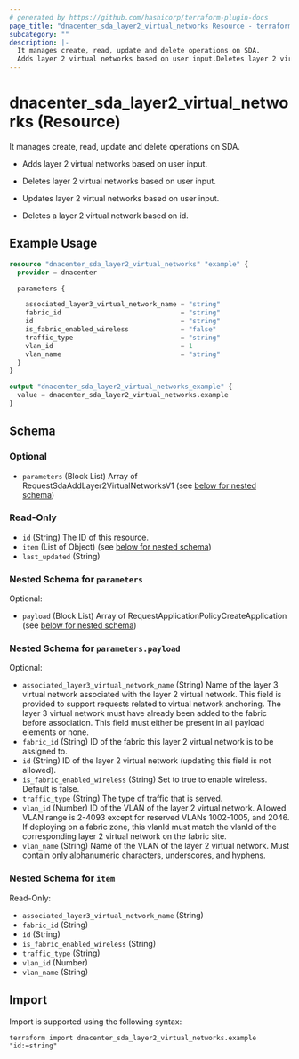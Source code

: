```yaml
---
# generated by https://github.com/hashicorp/terraform-plugin-docs
page_title: "dnacenter_sda_layer2_virtual_networks Resource - terraform-provider-dnacenter"
subcategory: ""
description: |-
  It manages create, read, update and delete operations on SDA.
  Adds layer 2 virtual networks based on user input.Deletes layer 2 virtual networks based on user input.Updates layer 2 virtual networks based on user input.Deletes a layer 2 virtual network based on id.
---
```


# dnacenter_sda_layer2_virtual_networks (Resource)

It manages create, read, update and delete operations on SDA.

- Adds layer 2 virtual networks based on user input.

- Deletes layer 2 virtual networks based on user input.

- Updates layer 2 virtual networks based on user input.

- Deletes a layer 2 virtual network based on id.

## Example Usage

```terraform
resource "dnacenter_sda_layer2_virtual_networks" "example" {
  provider = dnacenter

  parameters {

    associated_layer3_virtual_network_name = "string"
    fabric_id                              = "string"
    id                                     = "string"
    is_fabric_enabled_wireless             = "false"
    traffic_type                           = "string"
    vlan_id                                = 1
    vlan_name                              = "string"
  }
}

output "dnacenter_sda_layer2_virtual_networks_example" {
  value = dnacenter_sda_layer2_virtual_networks.example
}
```

<!-- schema generated by tfplugindocs -->
## Schema

### Optional

- `parameters` (Block List) Array of RequestSdaAddLayer2VirtualNetworksV1 (see [below for nested schema](#nestedblock--parameters))

### Read-Only

- `id` (String) The ID of this resource.
- `item` (List of Object) (see [below for nested schema](#nestedatt--item))
- `last_updated` (String)

<a id="nestedblock--parameters"></a>
### Nested Schema for `parameters`

Optional:

- `payload` (Block List) Array of RequestApplicationPolicyCreateApplication (see [below for nested schema](#nestedblock--parameters--payload))

<a id="nestedblock--parameters--payload"></a>
### Nested Schema for `parameters.payload`

Optional:

- `associated_layer3_virtual_network_name` (String) Name of the layer 3 virtual network associated with the layer 2 virtual network. This field is provided to support requests related to virtual network anchoring. The layer 3 virtual network must have already been added to the fabric before association. This field must either be present in all payload elements or none.
- `fabric_id` (String) ID of the fabric this layer 2 virtual network is to be assigned to.
- `id` (String) ID of the layer 2 virtual network (updating this field is not allowed).
- `is_fabric_enabled_wireless` (String) Set to true to enable wireless. Default is false.
- `traffic_type` (String) The type of traffic that is served.
- `vlan_id` (Number) ID of the VLAN of the layer 2 virtual network. Allowed VLAN range is 2-4093 except for reserved VLANs 1002-1005, and 2046. If deploying on a fabric zone, this vlanId must match the vlanId of the corresponding layer 2 virtual network on the fabric site.
- `vlan_name` (String) Name of the VLAN of the layer 2 virtual network. Must contain only alphanumeric characters, underscores, and hyphens.



<a id="nestedatt--item"></a>
### Nested Schema for `item`

Read-Only:

- `associated_layer3_virtual_network_name` (String)
- `fabric_id` (String)
- `id` (String)
- `is_fabric_enabled_wireless` (String)
- `traffic_type` (String)
- `vlan_id` (Number)
- `vlan_name` (String)

## Import

Import is supported using the following syntax:

```shell
terraform import dnacenter_sda_layer2_virtual_networks.example "id:=string"
```
